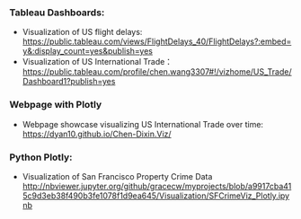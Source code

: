 ### Tableau Dashboards:
- Visualization of US flight delays: https://public.tableau.com/views/FlightDelays_40/FlightDelays?:embed=y&:display_count=yes&publish=yes
- Visualization of US International Trade：https://public.tableau.com/profile/chen.wang3307#!/vizhome/US_Trade/Dashboard1?publish=yes
### Webpage with Plotly 
- Webpage showcase visualizing US International Trade over time: https://dyan10.github.io/Chen-Dixin.Viz/
### Python Plotly:
- Visualization of San Francisco Property Crime Data
http://nbviewer.jupyter.org/github/gracecw/myprojects/blob/a9917cba415c9d3eb38f490b3fe1078f1d9ea645/Visualization/SFCrimeViz_Plotly.ipynb
